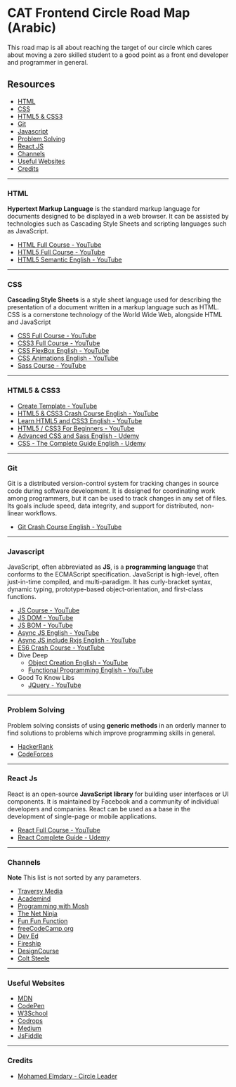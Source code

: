 # CAT Frontend Circle Road Map (Arabic)

This road map is all about reaching the target of our circle which cares about moving a zero skilled student to a good point as a front end developer and programmer in general.



## Resources

-   [HTML](#html)
-   [CSS](#css)
-   [HTML5 & CSS3](#html5-&-css3)
-   [Git](#git)
-   [Javascript](#javascript)
-   [Problem Solving](#problem-solving)
-   [React JS](#react-js)
-   [Channels](#channels)
-   [Useful Websites](#useful-websites)
-   [Credits](#credits)

---

### HTML

**Hypertext Markup Language** is the standard markup language for documents designed to be displayed in a web browser. It can be assisted by technologies such as Cascading Style Sheets and scripting languages such as JavaScript.

-   [HTML Full Course - YouTube](https://youtu.be/PYjyg0LNTfE?list=PLDoPjvoNmBAwClZ1PDcjWilxp9YERUbNt)
-   [HTML5 Full Course - YouTube](https://youtu.be/6gjg5n9kyBU?list=PLDoPjvoNmBAyXCAQMLhDRZsLi_HurqTBZ)
-   [HTML5 Semantic English - YouTube](https://youtu.be/ZC5y7XDdG80)

---

### CSS

**Cascading Style Sheets** is a style sheet language used for describing the presentation of a document written in a markup language such as HTML. CSS is a cornerstone technology of the World Wide Web, alongside HTML and JavaScript

-   [CSS Full Course - YouTube](https://youtu.be/Iu1T7j2FA4M?list=PLDoPjvoNmBAzAeIcXA3_JsmSkPKOs9W-Y)
-   [CSS3 Full Course - YouTube](https://youtu.be/aBlZ_2rGeb4?list=PLDoPjvoNmBAyEyQaHOHO1HJtmSgGt07VC)
-   [CSS FlexBox English - YouTube](https://youtu.be/Y8zMYaD1bz0?list=PL4cUxeGkcC9i3FXJSUfmsNOx8E7u6UuhG)
-   [CSS Animations English - YouTube](https://youtu.be/jgw82b5Y2MU?list=PL4cUxeGkcC9iGYgmEd2dm3zAKzyCGDtM5)
-   [Sass Course - YouTube](https://youtu.be/u4TY0TIxjZo?list=PLDoPjvoNmBAz9sluuyOWPifXvySgrGma8)

---

### HTML5 & CSS3

-   [Create Template - YouTube](https://youtu.be/urQihL3GTnw?list=PLDoPjvoNmBAxzmjuEpKP8r4sVWEtFvKoq)
-   [HTML5 & CSS3 Crash Course English - YouTube](https://youtu.be/hu-q2zYwEYs?list=PL4cUxeGkcC9ivBf_eKCPIAYXWzLlPAm6G)
-   [Learn HTML5 and CSS3 English - YouTube](https://youtu.be/mU6anWqZJcc)
-   [HTML5 / CSS3 For Beginners - YouTube](https://youtu.be/vQWlgd7hV4A)
-   [Advanced CSS and Sass English - Udemy](https://www.udemy.com/course/advanced-css-and-sass/)
-   [CSS - The Complete Guide English - Udemy](https://www.udemy.com/course/css-the-complete-guide-incl-flexbox-grid-sass/)

---

### Git

Git is a distributed version-control system for tracking changes in source code during software development. It is designed for coordinating work among programmers, but it can be used to track changes in any set of files. Its goals include speed, data integrity, and support for distributed, non-linear workflows.

-   [Git Crash Course English - YouTube](https://youtu.be/_OZVJpLHUaI?list=PL55RiY5tL51poFMpbva1IqfO-pylwSNsN)

---

### Javascript

JavaScript, often abbreviated as **JS**, is a **programming language** that conforms to the ECMAScript specification. JavaScript is high-level, often just-in-time compiled, and multi-paradigm. It has curly-bracket syntax, dynamic typing, prototype-based object-orientation, and first-class functions.

-   [JS Course - YouTube](https://youtu.be/eKuNnpWhm7c?list=PLDoPjvoNmBAw6p0z0Ek0OjPzeXoqlFlCh)
-   [JS DOM - YouTube](https://youtu.be/LlQC9sU0coM?list=PLDoPjvoNmBAxx97QDMOCpzxbu1ZHJ4i7i)
-   [JS BOM - YouTube](https://youtu.be/cMW4963o6Qo?list=PLDoPjvoNmBAy9nFRJgVYgEID8xE2a6q6V)
-   [Async JS English - YouTube](https://youtu.be/PoRJizFvM7s)
-   [Async JS include Rxjs English - YouTube](https://youtu.be/jgWnccjXR4I)
-   [ES6 Crash Course - YoutTube](https://youtu.be/DcyOVddJ62E?list=PLDoPjvoNmBAy3siU1b04xY24ZlstofO9M)
-   Dive Deep
    -   [Object Creation English - YouTube](https://youtu.be/GhbhD1HR5vk?list=PL0zVEGEvSaeHBZFy6Q8731rcwk0Gtuxub)
    -   [Functional Programming English - YouTube](https://youtu.be/BMUiFMZr7vk?list=PL0zVEGEvSaeEd9hlmCXrk5yUyqUag-n84)
-   Good To Know Libs
    -   [JQuery - YouTube](https://youtu.be/JLm1ELLqJkA?list=PLDoPjvoNmBAwXDFEEpc8TT6MFbDAC5XNB)

---

### Problem Solving

Problem solving consists of using **generic methods** in an orderly manner to find solutions to problems which improve programming skills in general.

-   [HackerRank](https://www.hackerrank.com/)
-   [CodeForces](https://codeforces.com/)

---

### React Js

React is an open-source **JavaScript library** for building user interfaces or UI components. It is maintained by Facebook and a community of individual developers and companies. React can be used as a base in the development of single-page or mobile applications.

-   [React Full Course - YouTube](https://youtu.be/LgB3j2y1b-4?list=PLtFbQRDJ11kEjXWZmwkOV-vfXmrEEsuEW)
-   [React Complete Guide - Udemy](https://www.udemy.com/course/react-the-complete-guide-incl-redux/)

---

### Channels

**Note** This list is not sorted by any parameters.

-   [Traversy Media](https://www.youtube.com/user/TechGuyWeb)
-   [Academind](https://www.youtube.com/channel/UCSJbGtTlrDami-tDGPUV9-w)
-   [Programming with Mosh](https://www.youtube.com/channel/UCWv7vMbMWH4-V0ZXdmDpPBA)
-   [The Net Ninja](https://www.youtube.com/channel/UCW5YeuERMmlnqo4oq8vwUpg)
-   [Fun Fun Function](https://www.youtube.com/channel/UCO1cgjhGzsSYb1rsB4bFe4Q)
-   [freeCodeCamp.org](https://www.youtube.com/channel/UC8butISFwT-Wl7EV0hUK0BQ)
-   [Dev Ed](https://www.youtube.com/channel/UClb90NQQcskPUGDIXsQEz5Q)
-   [Fireship](https://www.youtube.com/channel/UCsBjURrPoezykLs9EqgamOA)
-   [DesignCourse](https://www.youtube.com/channel/UCVyRiMvfUNMA1UPlDPzG5Ow)
-   [Colt Steele](https://www.youtube.com/channel/UCrqAGUPPMOdo0jfQ6grikZw)

---

### Useful Websites

-   [MDN](https://developer.mozilla.org/en-US/)
-   [CodePen](https://codepen.io/)
-   [W3School](https://www.w3schools.com/)
-   [Codrops](https://tympanus.net/codrops/)
-   [Medium](https://medium.com/)
-   [JsFiddle](https://jsfiddle.net/)

---

### Credits

-   [Mohamed Elmdary - Circle Leader](https://github.com/MohamedElmdary)
